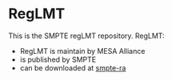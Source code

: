 # RegLMT

This is the SMPTE regLMT repository. RegLMT:

* RegLMT is maintain by MESA Alliance
* is published by SMPTE
* can be downloaded at [smpte-ra](https://smpte-ra.org)
